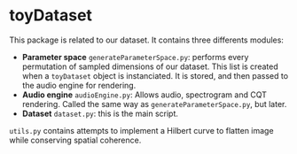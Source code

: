 # toyDataset

This package is related to our dataset. It contains three differents modules:
* **Parameter space** `generateParameterSpace.py`: performs every permutation
  of sampled dimensions of our dataset. This list is created when a
  `toyDataset` object is instanciated. It is stored, and then passed to the audio
  engine for rendering.
* **Audio engine** `audioEngine.py`: Allows audio, spectrogram and CQT
  rendering. Called the same way as `generateParameterSpace.py`, but later.
* **Dataset** `dataset.py`: this is the main script.


`utils.py` contains attempts to implement a Hilbert curve to flatten image
while conserving spatial coherence.
